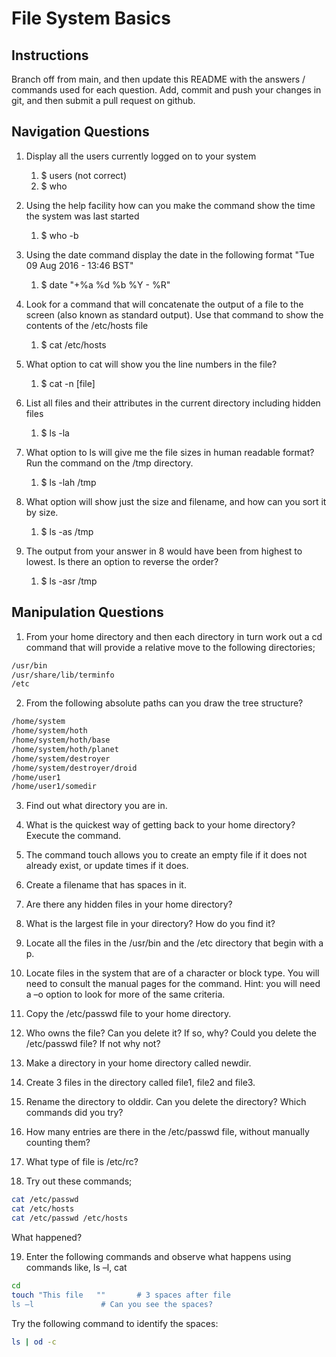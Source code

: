 # File System Basics

## Instructions

Branch off from main, and then update this README with the answers / commands used for each question.
Add, commit and push your changes in git, and then submit a pull request on github.

## Navigation Questions

1. Display all the users currently logged on to your system
	1. $ users (not correct)
	1. $ who

2. Using the help facility how can you make the command show the time the system was last started
	1. $ who -b

3. Using the date command display the date in the following format "Tue 09 Aug 2016 - 13:46 BST"
	1. $ date "+%a %d %b %Y - %R" 

4. Look for a command that will concatenate the output of a file to the screen (also known as standard output). Use that command to show the contents of the /etc/hosts file
	1. $ cat /etc/hosts

5. What option to cat will show you the line numbers in the file?
	1. $ cat -n [file]

6. List all files and their attributes in the current directory including hidden files
	1. $ ls -la

7. What option to ls will give me the file sizes in human readable format? Run the command on the /tmp directory.
	1. $ ls -lah /tmp

8. What option will show just the size and filename, and how can you sort it by size.
	1. $ ls -as /tmp

9. The output from your answer in 8 would have been from highest to lowest. Is there an option to reverse the order?

	1. $ ls -asr /tmp


## Manipulation Questions

1. From your home directory and then each directory in turn work out a cd command that will provide a relative move to the following directories;

```bash
/usr/bin
/usr/share/lib/terminfo
/etc
```

2. From the following absolute paths can you draw the tree structure?

```bash
/home/system
/home/system/hoth
/home/system/hoth/base
/home/system/hoth/planet
/home/system/destroyer
/home/system/destroyer/droid
/home/user1
/home/user1/somedir
```

3. Find out what directory you are in.

4. What is the quickest way of getting back to your home directory? Execute the command.

5. The command touch allows you to create an empty file if it does not already exist, or update times if it does.

6. Create a filename that has spaces in it.

7. Are there any hidden files in your home directory?

8. What is the largest file in your directory? How do you find it?

9. Locate all the files in the /usr/bin and the /etc directory that begin with a p.

10. Locate files in the system that are of a character or block type. You will need to consult the manual pages for the command. Hint: you will need a –o option to look for more of the same criteria.

11. Copy the /etc/passwd file to your home directory.

12. Who owns the file? Can you delete it? If so, why? Could you delete the /etc/passwd file? If not why not?

13. Make a directory in your home directory called newdir.

14. Create 3 files in the directory called file1, file2 and file3.

15. Rename the directory to olddir. Can you delete the directory? Which commands did you try?

16. How many entries are there in the /etc/passwd file, without manually counting them?

17. What type of file is /etc/rc?

18. Try out these commands;

```bash
cat /etc/passwd
cat /etc/hosts
cat /etc/passwd /etc/hosts
```

What happened?

19. Enter the following commands and observe what happens using commands like, ls –l, cat

```bash
cd
touch "This file   ""		# 3 spaces after file
ls –l				# Can you see the spaces?
```

Try the following command to identify the spaces:
```bash
ls | od -c
```

